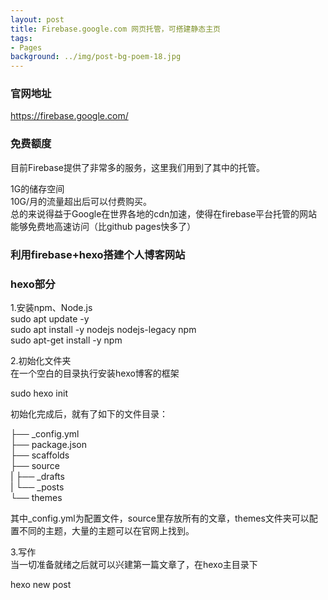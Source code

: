 ```yaml
---
layout: post
title: Firebase.google.com 网页托管，可搭建静态主页
tags:
- Pages
background: ../img/post-bg-poem-18.jpg
---
```


### 官网地址
https://firebase.google.com/

### 免费额度
目前Firebase提供了非常多的服务，这里我们用到了其中的托管。

1G的储存空间<br>
10G/月的流量超出后可以付费购买。<br>
总的来说得益于Google在世界各地的cdn加速，使得在firebase平台托管的网站能够免费地高速访问（比github pages快多了）<br>

### 利用firebase+hexo搭建个人博客网站


### hexo部分
1.安装npm、Node.js<br>
sudo apt update -y<br>
sudo apt install -y nodejs nodejs-legacy npm<br>
sudo apt-get install -y npm<br>

2.初始化文件夹<br>
在一个空白的目录执行安装hexo博客的框架

sudo hexo init

初始化完成后，就有了如下的文件目录：

├── _config.yml<br>
├── package.json<br>
├── scaffolds<br>
├── source<br>
|   ├── _drafts<br>
|   └── _posts<br>
└── themes<br>

其中_config.yml为配置文件，source里存放所有的文章，themes文件夹可以配置不同的主题，大量的主题可以在官网上找到。

3.写作<br>
当一切准备就绪之后就可以兴建第一篇文章了，在hexo主目录下

hexo new post <title>

就会在source/_posts文件夹下生成一篇文章，比如运行了

hexo new post 第一篇文章

就会在上述目录下找到一个名为第一篇文章.md的文件，然后就可以在里面用markdown写作了。这里推荐使用Typora作为markdown的写作工具

4.生成静态页面html文件<br>
写作完成后，在根目录运行命令

hexo g

就会将文章和主题打包在一起生成HTML文件，生成的文件会放在根目录的public文件夹下。网站运行所需的所有东西全都被放在这个文件夹下。

同时，也可以运行

hexo server

这个命令会在本地启动服务器，可以通过http://localhost:4000/来预览效果。

可以看到hexo的使用非常简单。更多详细的说明可以查看官方文档。

但是我这里firebase作为托管服务器，实际运行的时候无需启动本地服务器可以直接执行命令把hexo博客提交到firebase平台。

完整提交内容：

firebase deploy

只提交更改内容：

firebase deploy --only hosting

部署就完成了，内容将部署至 Firebase项目的默认托管网址：project-id.firebaseapp.com

这样在我的博客网站：https://usg-cn.web.app/ 就可以看到修改后的结果了。



### firebase部分
Firebase ，谷歌的又一个神器，具体怎么神我就不多作介绍了，我们只用上了其中很小的一部分功能：托管。

关于托管，官方是这样介绍的：

Firebase 托管为您的网页应用提供快速、安全的静态托管。<br>
Firebase 托管是为开发者提供的生产级网页内容托管服务。 借助 Firebase 托管，您只需一条命令，便可轻松快捷地将网页应用和静态内容部署到全球内容分发网络。

使用Firebase有很多非常难得的好处：

全球SSD CDN，速度比GitHub快。<br>
一键回滚。Firebase托管使用一键式回滚提供完整的版本控制和管理。<br>
零配置的SSL，自动启动HTTPS。<br>
完美的中文文档支持。<br>
使用Firebase的体验非常好，虽然是谷歌的产品但是提供了非常完整的中文文档支持，而且写得非常简单易懂，同一个代码示例提供多种编程语言的版本，里面的很多功能都能快速上手。
<br>
1.创建项目<br>
首先访问Firebase创建一个项目。

创建时项目ID要注意，它会被用在URL上，如果不想自己定义域名的话以后就会一直用这个ID来作为域名访问。比如ID是usg-cn，<br>
那么域名就会是https://usg-cn.firebaseapp.com/ 和 https://usg-cn.web.app/<br>

2.初始化<br>
运行以下命令来安装Firebase（需预先安装Node.js）:

npm install -g firebase-tools

然后运行以下命令来登录，运行完后会弹出一个浏览器窗口：

firebase login

登录后再切换到刚才生成的Hexo目录下，

cd hexo/

运行

firebase init

运行时会让选择要使用什么功能，因为我们使用过的是托管所以这里选择Hosting，然后会提示选择一个用作公共根目录的目录。<br>
这个目录就是放所有静态文件的地方，默认为public，名字刚好和Hexo生成的静态文件目录名字一样，所以无需更改。

这个命令会在项目目录下创建一个firebase.json配置文件，可以通过它来自定义托管行为。

运行<br>
最后，完全所有改动后运行

hexo g

这个命令会让Hexo生成public文件夹，因为Firebase部署的就是public文件夹，所以要先运行Hexo。

然后运行

firebase deploy

部署就完成了，内容将部署至 Firebase项目的默认托管网址：project-id.firebaseapp.com

大功告成了，接下来就是欣赏博客的时候了。

常用命令<br>
hexo clean<br>
hexo generate<br>
hexo deploy<br>

hexo clean用于清除旧版本生成的静态文件（推送到远端的public文件）<br>
hexo generate生成新的静态文件（public文件），生成这个文件是根据/source文件中的内容生成<br>
hexo deploy推送github部署博客<br>
hexo new "postName" # 新建文章<br>
hexo new page "pageName" # 新建页面<br>
hexo generate # 生成静态页面至public目录<br>
hexo server # 开启预览访问端口（默认端口4000，'ctrl + c'关闭server）<br>
hexo deploy # 将静态博客页面部署到GitHub<br>
hexo help  # 查看帮助<br>
hexo version  # 查看Hexo的版本<br>
<br>
hexo new创建新的文章，创建的文章会在source/_posts/目录下，文章格式.md（Markdown格式），<br>
每次就可以直接编辑博客直接编辑这个文件就可以了，也可以把写好.md的文件直接拖到这个文件夹中<br>
hexo generate生成静态页面，生成的文件都是在public/文件下，这个文件就是最后推送到github的文件
